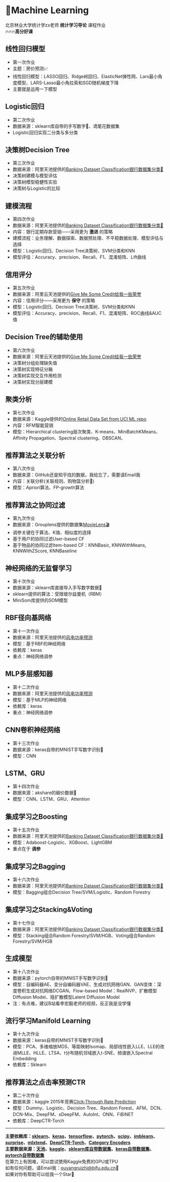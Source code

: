 # 🚀Machine Learning
北京林业大学统计学zx老师 **统计学习导论** 课程作业  
🔥🔥🔥**高分好课**
## 线性回归模型
- 第一次作业  
- 主题：房价预测📈    
- 线性回归模型：LASSO回归、Ridge岭回归、ElasticNet弹性网、Lars最小角度模型、LARS-Lasso最小角拉索和SGD随机梯度下降
- 主要就是运用一下模型
## Logistic回归
- 第二次作业
- 数据来源：sklearn库自带的手写数字🔢、鸢尾花数据集
- Logistic回归实现二分类与多分类
## 决策树Decision Tree
- 第三次作业
- 数据来源：阿里天池提供的[Banking Dataset Classification银行数据集分类🏦](https://tianchi.aliyun.com/dataset/92775)
- 决策树建模与模型评估
- 决策树模型稳健性实验
- 决策树与Logistic的比较 
## 建模流程
- 第四次作业
- 数据来源：阿里天池提供的[Banking Dataset Classification银行数据集分类🏦](https://tianchi.aliyun.com/dataset/92775)
- 内容：银行定期存款营销——采用更为 __激进__ 的策略
- 建模流程：业务理解、数据探索、数据预处理、不平稳数据处理、模型评估与选择
- 模型：Logistic回归、Decision Tree决策树、SVM分类和KNN
- 模型评估：Accuracy、precision、Recall、F1、混淆矩阵、Lift曲线
## 信用评分
- 第五次作业
- 数据来源：阿里云天池提供的[Give Me Some Credit给我一些荣誉](https://tianchi.aliyun.com/dataset/89334)
- 内容：信用评分——采用更为 __保守__ 的策略
- 模型：Logistic回归、Decision Tree决策树、SVM分类和KNN
- 模型评估：Accuracy、precision、Recall、F1、混淆矩阵、ROC曲线&AUC值
## Decision Tree的辅助使用
- 第六次作业
- 数据来源：阿里云天池提供的[Give Me Some Credit给我一些荣誉](https://tianchi.aliyun.com/dataset/89334)
- 决策树分组处理缺失值
- 决策树实现特征分箱
- 决策树实现交互作用检测
- 决策树实现分层建模
## 聚类分析
- 第七次作业
- 数据来源：Kaggle提供的[Online Retail Data Set from UCI ML repo](https://www.kaggle.com/datasets/jihyeseo/online-retail-data-set-from-uci-ml-repo)
- 内容：RFM智能营销
- 模型：Hierarchical clustering层次聚类、K-means、MiniBatchKMeans、Affinity Propagation、Spectral clustering、DBSCAN、
## 推荐算法之关联分析
- 第八次作业
- 数据来源：GitHub还是知乎找的数据，我给忘了，需要请Email我
- 内容：关联分析(关联规则、购物篮分析🛒)
- 模型：Apriori算法、FP-growth算法
## 推荐算法之协同过滤
- 第九次作业
- 数据来源：Grouplens提供的数据集[MovieLens🎬](https://grouplens.org/datasets/movielens/1m/)
- 调参关键在于算法、K值、相似度的选择
- 基于用户的协同过滤User-based CF
- 基于物品的协同过滤Item-based CF：KNNBasic, KNNWithMeans, KNNWithZScore, KNNBaseline
## 神经网络的无监督学习
- 第十次作业
- 数据来源：sklearn库直接导入手写数字数据🔢
- sklearn提供的算法：受限玻尔兹曼机（RBM）
- MiniSom库提供的SOM模型
## RBF径向基网络
- 第十一次作业
- 数据来源：阿里天池提供的[风电功率预测](https://tianchi.aliyun.com/dataset/159885)
- 模型：基于RBF的神经网络
- 依赖库：keras
- 重点：神经网络调参
## MLP多层感知器
- 第十二次作业
- 数据来源：阿里天池提供的[风电功率预测](https://tianchi.aliyun.com/dataset/159885)
- 模型：基于MLP的神经网络
- 依赖库：keras
- 重点：神经网络调参
## CNN卷积神经网络
- 第十三次作业
- 数据来源：keras自带的MNIST手写数字识别🔢
- 模型：CNN
## LSTM、GRU
- 第十四次作业
- 数据来源：akshare的碳价数据🌲
- 模型：CNN、LSTM、GRU、Attention
## 集成学习之Boosting
- 第十五次作业
- 数据来源：阿里天池提供的[Banking Dataset Classification银行数据集分类🏦](https://tianchi.aliyun.com/dataset/92775)
- 模型：Adaboost-Logistic、XGBoost、LightGBM
- 重点在于 __调参__
## 集成学习之Bagging
- 第十六次作业
- 数据来源：阿里天池提供的[Banking Dataset Classification银行数据集分类🏦](https://tianchi.aliyun.com/dataset/92775)
- 模型：Bagging组合Decision Tree/SVM/Logistic、Random Forestry
## 集成学习之Stacking&Voting
- 第十七作业
- 数据来源：阿里天池提供的[Banking Dataset Classification银行数据集分类🏦](https://tianchi.aliyun.com/dataset/92775)
- 模型：Stacking组合Random Forestry/SVM/HGB、Voting组合Random Forestry/SVM/HGB
## 生成模型
- 第十八次作业
- 数据来源：pytorch自带的MNIST手写数字识别🔢
- 模型：自编码器AE、变分自编码器VAE、生成对抗网络GAN、GAN变体：深度卷积生成对抗网络DCGAN、Flow-based Model：RealNVP、扩散模型Diffusion Model、隐扩散模型Latent Diffusion Model
- 注：有点难，建议B站看李宏毅老师的视频，反正我是没学懂
## 流行学习Manifold Learning
- 第十九次作业
- 数据来源：keras自带的MNIST手写数字识别🔢
- 模型：PCA、多维缩放MDS、等距映射Isomap、局部线性嵌入LLE、LLE的改进MLLE、HLLE、LTSA、t分布随机邻域嵌入t-SNE、频谱嵌入Spectral Embedding
- 依赖库：Sklearn
## 推荐算法之点击率预测CTR
- 第二十次作业
- 数据来源：kaggle 2015年竞赛[Click-Through Rate Prediction](https://www.kaggle.com/competitions/avazu-ctr-prediction)  
- 模型：Dummy、Logistic、Decision Tree、Random Forest、AFM、DCN、DCN-Mix、DeepFM、xDeepFM、AutoInt、ONN、FiBiNET
- 依赖库：DeepCTR-Torch   
***
__主要依赖库：[sklearn](https://scikit-learn.org/stable/)、[keras](https://keras-cn.readthedocs.io/en/latest/)、[tensorflow](https://tensorflow.google.cn/?hl=zh-cn)、[pytorch](https://pytorch-cn.readthedocs.io/zh/latest/)、[scipy](https://docs.scipy.org/doc/scipy-1.13.0/index.html)、[imblearn](https://imbalanced-learn.org/stable/index.html)、[surprise](https://surprise.readthedocs.io/en/stable/index.html)、[mlxtend](https://rasbt.github.io/mlxtend/)、[DeepCTR-Torch](https://deepctr-torch.readthedocs.io/en/doc/index.html)、[Category Encoders](http://contrib.scikit-learn.org/category_encoders/)__  
__主要数据来源：[天池](https://tianchi.aliyun.com/dataset?spm=a2c22.27124976.J_3941670930.20.71de132aJGzOYY)、[kaggle](https://www.kaggle.com)、[sklearn库自带数据集](https://scikit-learn.org/stable/api/sklearn.datasets.html)、[keras自带数据集](https://keras-cn.readthedocs.io/en/latest/legacy/other/datasets/)、[pytorch自带数据集](https://pytorch-cn.readthedocs.io/zh/latest/torchvision/torchvision-datasets/)__   
在算力上有困难，可以尝试使用Kaggle免费的GPU或TPU  
如有任何问题，请Email我：ouyangruizhi@bjfu.edu.cn📮  
如果对你有帮助可以给我一个Star🌟
